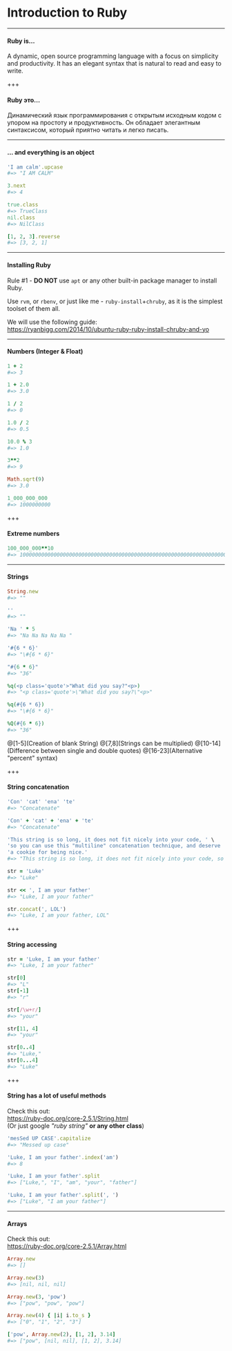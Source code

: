 # Introduction to Ruby

---

#### Ruby is...
A dynamic, open source programming language with a focus on simplicity and
productivity. It has an elegant syntax that is natural to read and easy to
write.

+++

#### Ruby это...
Динамический язык программирования с открытым исходным кодом с упором на
простоту и продуктивность. Он обладает элегантным синтаксисом, который приятно
читать и легко писать.

---

#### ... and everything is an object

```ruby
'I am calm'.upcase
#=> "I AM CALM"

3.next
#=> 4

true.class
#=> TrueClass
nil.class
#=> NilClass

[1, 2, 3].reverse
#=> [3, 2, 1]
```

---

#### Installing Ruby

Rule #1 - **DO NOT** use `apt` or any other built-in package manager to install
Ruby.

Use `rvm`, or `rbenv`, or just like me - `ruby-install`+`chruby`, as it is the simplest toolset of them all.

We will use the following guide: <br>
https://ryanbigg.com/2014/10/ubuntu-ruby-ruby-install-chruby-and-yo

---

#### Numbers (Integer & Float)

```ruby
1 + 2
#=> 3

1 + 2.0
#=> 3.0

1 / 2
#=> 0

1.0 / 2
#=> 0.5

10.0 % 3
#=> 1.0

3**2
#=> 9

Math.sqrt(9)
#=> 3.0

1_000_000_000
#=> 1000000000
```

+++

#### Extreme numbers

```ruby
100_000_000**10
#=> 100000000000000000000000000000000000000000000000000000000000000000000000000000000
```

---

#### Strings

```ruby
String.new
#=> ""

''
#=> ""

'Na ' * 5
#=> "Na Na Na Na Na "

'#{6 * 6}'
#=> "\#{6 * 6}"

"#{6 * 6}"
#=> "36"

%q(<p class='quote'>"What did you say?"<p>)
#=> "<p class='quote'>\"What did you say?\"<p>"

%q(#{6 * 6})
#=> "\#{6 * 6}"

%Q(#{6 * 6})
#=> "36"
```

@[1-5](Creation of blank String)
@[7,8](Strings can be multiplied)
@[10-14](Difference between single and double quotes)
@[16-23](Alternative "percent" syntax)

+++

#### String concatenation

```ruby
'Con' 'cat' 'ena' 'te'
#=> "Concatenate"

'Con' + 'cat' + 'ena' + 'te'
#=> "Concatenate"

'This string is so long, it does not fit nicely into your code, ' \
'so you can use this "multiline" concatenation technique, and deserve ' \
'a cookie for being nice.'
#=> "This string is so long, it does not fit nicely into your code, so you can use this \"multiline\" concatenation technique, and deserve a cookie for being nice."

str = 'Luke'
#=> "Luke"

str << ', I am your father'
#=> "Luke, I am your father"

str.concat(', LOL')
#=> "Luke, I am your father, LOL"
```

+++

#### String accessing

```ruby
str = 'Luke, I am your father'
#=> "Luke, I am your father"

str[0]
#=> "L"
str[-1]
#=> "r"

str[/\w+r/]
#=> "your"

str[11, 4]
#=> "your"

str[0..4]
#=> "Luke,"
str[0...4]
#=> "Luke"
```

+++

#### String has a lot of useful methods
Check this out: <br>
https://ruby-doc.org/core-2.5.1/String.html <br>
(Or just google *"ruby string"* **or any other class**)

```ruby
'mesSed UP CASE'.capitalize
#=> "Messed up case"

'Luke, I am your father'.index('am')
#=> 8

'Luke, I am your father'.split
#=> ["Luke,", "I", "am", "your", "father"]

'Luke, I am your father'.split(', ')
#=> ["Luke", "I am your father"]
```

---

#### Arrays
Check this out: <br>
https://ruby-doc.org/core-2.5.1/Array.html

```ruby
Array.new
#=> []

Array.new(3)
#=> [nil, nil, nil]

Array.new(3, 'pow')
#=> ["pow", "pow", "pow"]

Array.new(4) { |i| i.to_s }
#=> ["0", "1", "2", "3"]

['pow', Array.new(2), [1, 2], 3.14]
#=> ["pow", [nil, nil], [1, 2], 3.14]
```
